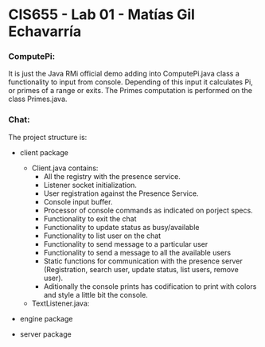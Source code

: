 # CIS655 - Lab 01 - Matías Gil Echavarría

### ComputePi:
It is just the Java RMi official demo adding into ComputePi.java class a functionality to input from console. Depending of this input it calculates Pi, or primes of a range or exits. 
The Primes computation is performed on the class Primes.java.

### Chat:
The project structure is:
* client package
  * Client.java contains:
    * All the registry with the presence service.
    * Listener socket initialization.
    * User registration against the Presence Service.
    * Console input buffer.
    * Processor of console commands as indicated on porject specs.
    * Functionality to exit the chat
    * Functionality to update status as busy/available
    * Functionality to list user on the chat
    * Functionality to send message to a particular user
    * Functionality to send a message to all the available users
    * Static functions for communication with the presence server (Registration, search user, update status, list users, remove user).
    * Aditionally the console prints has codification to print with colors and style a little bit the console.
  * TextListener.java:

* engine package

* server package
